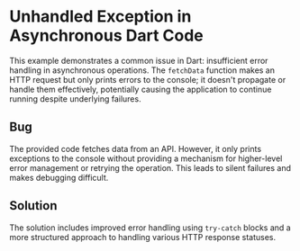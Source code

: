 # Unhandled Exception in Asynchronous Dart Code

This example demonstrates a common issue in Dart: insufficient error handling in asynchronous operations.  The `fetchData` function makes an HTTP request but only prints errors to the console; it doesn't propagate or handle them effectively, potentially causing the application to continue running despite underlying failures.

## Bug
The provided code fetches data from an API. However, it only prints exceptions to the console without providing a mechanism for higher-level error management or retrying the operation.  This leads to silent failures and makes debugging difficult.

## Solution
The solution includes improved error handling using `try-catch` blocks and a more structured approach to handling various HTTP response statuses.
